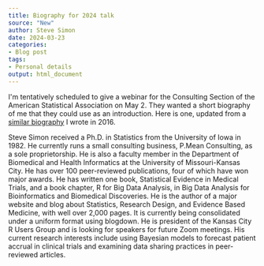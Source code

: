 ```yaml
---
title: Biography for 2024 talk
source: "New"
author: Steve Simon
date: 2024-03-23
categories:
- Blog post
tags:
- Personal details
output: html_document
---
```


I'm tentatively scheduled to give a webinar for the Consulting Section of the American Statistical Association on May 2. They wanted a short biography of me that they could use as an introduction. Here is one, updated from a [similar biography][sim3] I wrote in 2016.

<!---more--->

Steve Simon received a Ph.D. in Statistics from the University of Iowa in 1982. He currently runs a small consulting business, P.Mean Consulting, as a sole proprietorship. He is also a faculty member in the Department of Biomedical and Health Informatics at the University of Missouri-Kansas City. He has over 100 peer-reviewed publications, four of which have won major awards. He has written one book, Statistical Evidence in Medical Trials, and a book chapter, R for Big Data Analysis, in Big Data Analysis for Bioinformatics and Biomedical Discoveries. He is the author of a major website and blog about Statistics, Research Design, and Evidence Based Medicine, with well over 2,000 pages. It is currently being consolidated under a uniform format using blogdown. He is president of the Kansas City R Users Group and is looking for speakers for future Zoom meetings. His current research interests include using Bayesian models to forecast patient accrual in clinical trials and examining data sharing practices in peer-reviewed articles.

[sim3]: http://new.pmean.com/biography-2016/